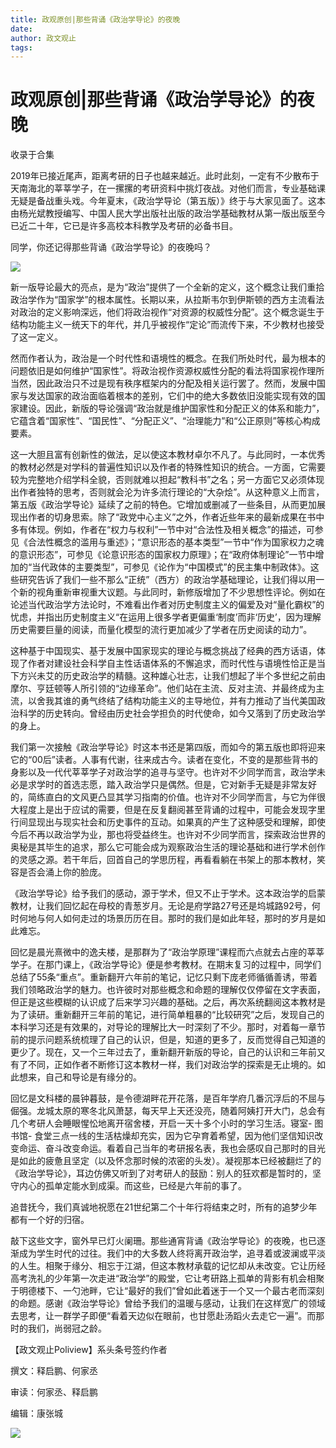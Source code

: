 ```yaml
---
title: 政观原创|那些背诵《政治学导论》的夜晚
date: 
author: 政文观止
tags: 
---
```

# 政观原创|那些背诵《政治学导论》的夜晚


收录于合集

  

2019年已接近尾声，距离考研的日子也越来越近。此时此刻，一定有不少散布于天南海北的莘莘学子，在一摞摞的考研资料中挑灯夜战。对他们而言，专业基础课无疑是备战重头戏。今年夏末，《政治学导论（第五版）》终于与大家见面了。这本由杨光斌教授编写、中国人民大学出版社出版的政治学基础教材从第一版出版至今已近二十年，它已是许多高校本科教学及考研的必备书目。

  

同学，你还记得那些背诵《政治学导论》的夜晚吗？

  

![](/images/362/2.jpeg)

  

新一版导论最大的亮点，是为“政治”提供了一个全新的定义，这个概念让我们重拾政治学作为“国家学”的根本属性。长期以来，从拉斯韦尔到伊斯顿的西方主流看法对政治的定义影响深远，他们将政治视作“对资源的权威性分配”。这个概念诞生于结构功能主义一统天下的年代，并几乎被视作“定论”而流传下来，不少教材也接受了这一定义。

  

然而作者认为，政治是一个时代性和语境性的概念。在我们所处时代，最为根本的问题依旧是如何维护“国家性”。将政治视作资源权威性分配的看法将国家视作理所当然，因此政治只不过是现有秩序框架内的分配及相关运行罢了。然而，发展中国家与发达国家的政治面临着根本的差别，它们中的绝大多数依旧没能实现有效的国家建设。因此，新版的导论强调“政治就是维护国家性和分配正义的体系和能力”，它蕴含着“国家性”、“国民性”、“分配正义”、“治理能力”和“公正原则”等核心构成要素。

  

这一大胆且富有创新性的做法，足以使这本教材卓尔不凡了。与此同时，一本优秀的教材必然是对学科的普遍性知识以及作者的特殊性知识的统合。一方面，它需要较为完整地介绍学科全貌，否则就难以担起“教科书”之名；另一方面它又必须体现出作者独特的思考，否则就会沦为许多流行理论的“大杂烩”。从这种意义上而言，第五版《政治学导论》延续了之前的特色。它增加或删减了一些条目，从而更加展现出作者的切身思索。除了“政党中心主义”之外，作者近些年来的最新成果在书中多有体现。例如，作者在“权力与权利”一节中对“合法性及相关概念”的描述，可参见《合法性概念的滥用与重述》；“意识形态的基本类型”一节中“作为国家权力之魂的意识形态”，可参见《论意识形态的国家权力原理》；在“政府体制理论”一节中增加的“当代政体的主要类型”，可参见《论作为“中国模式”的民主集中制政体》。这些研究告诉了我们一些不那么“正统”（西方）的政治学基础理论，让我们得以用一个新的视角重新审视重大议题。与此同时，新修版增加了不少思想性评论。例如在论述当代政治学方法论时，不难看出作者对历史制度主义的偏爱及对“量化霸权”的忧虑，并指出历史制度主义“在运用上很多学者更偏重‘制度’而非‘历史’，因为理解历史需要巨量的阅读，而量化模型的流行更加减少了学者在历史阅读的动力”。

  

这种基于中国现实、基于发展中国家现实的理论与概念挑战了经典的西方话语，体现了作者对建设社会科学自主性话语体系的不懈追求，而时代性与语境性恰正是当下方兴未艾的历史政治学的精髓。这种雄心壮志，让我们想起了半个多世纪之前由摩尔、亨廷顿等人所引领的“边缘革命”。他们站在主流、反对主流、并最终成为主流，以舍我其谁的勇气终结了结构功能主义的主导地位，并有力推动了当代美国政治科学的历史转向。曾经由历史社会学担负的时代使命，如今又落到了历史政治学的身上。

  

我们第一次接触《政治学导论》时这本书还是第四版，而如今的第五版也即将迎来它的“00后”读者。人事有代谢，往来成古今。读者在变化，不变的是那些背书的身影以及一代代莘莘学子对政治学的追寻与坚守。也许对不少同学而言，政治学未必是求学时的首选志愿，踏入政治学只是偶然。但是，它对新手无疑是非常友好的，简练直白的文风更凸显其学习指南的价值。也许对不少同学而言，与它为伴很大程度上是出于应试的需要，但是在反复翻阅甚至背诵的过程中，可能会发现字里行间显现出与现实社会和历史事件的互动。如果真的产生了这种感受和理解，即使今后不再以政治学为业，那也将受益终生。也许对不少同学而言，探索政治世界的奥秘是其毕生的追求，那么它可能会成为观察政治生活的理论基础和进行学术创作的灵感之源。若干年后，回首自己的学思历程，再看看躺在书架上的那本教材，笑容是否会涌上你的脸庞。

  

《政治学导论》给予我们的感动，源于学术，但又不止于学术。这本政治学的启蒙教材，让我们回忆起在母校的青葱岁月。无论是府学路27号还是坞城路92号，何时何地与何人如何走过的场景历历在目。那时的我们是如此年轻，那时的岁月是如此难忘。

  

回忆是晨光熹微中的逸夫楼，是那群为了“政治学原理”课程而六点就去占座的莘莘学子。在那门课上，《政治学导论》便是参考教材。在期末复习的过程中，同学们总结了55条“重点”。重新翻开六年前的笔记，记忆只剩下庞老师循循善诱，带着我们领略政治学的魅力。也许彼时对那些概念和命题的理解仅仅停留在文字表面，但正是这些模糊的认识成了后来学习兴趣的基础。之后，再次系统翻阅这本教材是为了读研。重新翻开三年前的笔记，进行简单粗暴的“比较研究”之后，发现自己的本科学习还是有效果的，对导论的理解比大一时深刻了不少。那时，对着每一章节前的提示问题系统梳理了自己的认识，但是，知道的更多了，反而觉得自己知道的更少了。现在，又一个三年过去了，重新翻开新版的导论，自己的认识和三年前又有了不同，正如作者不断修订这本教材一样，我们对政治学的探索是无止境的。如此想来，自己和导论是有缘分的。

  

回忆是文科楼的晨钟暮鼓，是令德湖畔花开花落，是百年学府几番沉浮后的不屈与倔强。龙城太原的寒冬北风萧瑟，每天早上天还没亮，随着阿姨打开大门，总会有几个考研人会睡眼惺忪地离开宿舍楼，开启一天十多个小时的学习生活。寝室-
图书馆-
食堂三点一线的生活枯燥却充实，因为它孕育着希望，因为他们坚信知识改变命运、奋斗改变命运。看着自己当年的考研报名表，我也会感叹自己那时的目光是如此的疲惫且坚定（以及怀念那时候的浓密的头发）。凝视那本已经被翻烂了的《政治学导论》，耳边仿佛又听到了对考研人的鼓励：别人的狂欢都是暂时的，坚守内心的孤单定能水到成渠。而这些，已经是六年前的事了。

  

追昔抚今，我们真诚地祝愿在21世纪第二个十年行将结束之时，所有的追梦少年都有一个好的归宿。

  

敲下这些文字，窗外早已灯火阑珊。那些通宵背诵《政治学导论》的夜晚，也已逐渐成为学生时代的过往。我们中的大多数人终将离开政治学，追寻着或波澜或平淡的人生。相聚于缘分、相忘于江湖，但这本教材承载的记忆却从未改变。它让历经高考洗礼的少年第一次走进“政治学”的殿堂，它让考研路上孤单的背影有机会相聚于明德楼下、一勺池畔，它让“最好的我们”曾如此着迷于一个又一个最古老而深刻的命题。感谢《政治学导论》曾给予我们的温暖与感动，让我们在这样宽广的领域去思考，让一群学子即便“看着天边似在眼前，也甘愿赴汤蹈火去走它一遍”。而那时的我们，尚弱冠之龄。

  

【政文观止Poliview】系头条号签约作者

  

撰文：释启鹏、何家丞

审读：何家丞、释启鹏

编辑：康张城

  

![](/images/362/3.jpeg)

  

